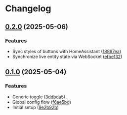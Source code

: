 # Changelog

## [0.2.0](https://github.com/Sese-Schneider/flexbar-home-assistant/compare/v0.1.0...v0.2.0) (2025-05-06)


### Features

* Sync styles of buttons with HomeAssistant ([18897ea](https://github.com/Sese-Schneider/flexbar-home-assistant/commit/18897ea2e50aa43d6f2b637acb9844e994086314))
* Synchronize live entity state via WebSocket ([efbe132](https://github.com/Sese-Schneider/flexbar-home-assistant/commit/efbe13202bad5f4fac4c154ab0487b5193200064))

## [0.1.0](https://github.com/Sese-Schneider/flexbar-home-assistant/compare/v0.0.1...v0.1.0) (2025-05-04)


### Features

* Generic toggle ([3ddbda5](https://github.com/Sese-Schneider/flexbar-home-assistant/commit/3ddbda5d48319bd3e506d5fb0a72ac35f6004b98))
* Global config flow ([f6ae5bd](https://github.com/Sese-Schneider/flexbar-home-assistant/commit/f6ae5bdcb4395fd933226f3970105782c559554a))
* Initial setup ([9e2b92b](https://github.com/Sese-Schneider/flexbar-home-assistant/commit/9e2b92b88be789ec0c2b2525d5c78e49c19fdf0e))
